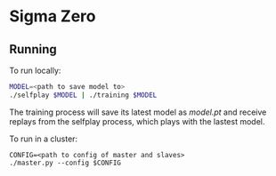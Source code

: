 # Sigma Zero

## Running

To run locally:

```sh
MODEL=<path to save model to>
./selfplay $MODEL | ./training $MODEL
```

The training process will save its latest model as *model.pt* and receive replays from the selfplay process, which plays with the lastest model.

To run in a cluster:

```
CONFIG=<path to config of master and slaves>
./master.py --config $CONFIG
```
